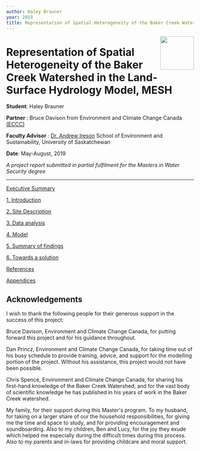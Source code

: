 ```yaml
---
author: Haley Brauner
year: 2019
title: Representation of Spatial Heterogeneity of the Baker Creek Watershed in the Land-Surface Hydrology Model, MESH
---
```


<img src="{{site.baseurl}}/images/MWS_logo_notext.png" align="right" width=90px>

# Representation of Spatial Heterogeneity of the Baker Creek Watershed in the Land-Surface Hydrology Model, MESH

**Student**: Haley Brauner

**Partner** : Bruce Davison from Environment and Climate Change Canada [(ECCC)](https://www.canada.ca/en/environment-climate-change.html)

**Faculty Advisor** : [Dr. Andrew Ireson](https://sens.usask.ca/people/faculty/core-faculty/ireson-andrew.php#AcademicCredentials) School of Environment and Sustainability, University of Saskatchewan

**Date**: May-August, 2019

*A project report submitted in partial fulfilment for the Masters in Water Security degree*

---

[Executive Summary](execsum.html)

[1. Introduction](intro.html)

[2. Site Description](site.html)

[3. Data analysis](data.html)

[4. Model](model.html)

[5. Summary of findings](findings.html)

[6. Towards a solution](solution.html)

[References](references.html)

[Appendices](appendix.html)

## Acknowledgements

I wish to thank the following people for their generous support in the success of this project:

Bruce Davison, Environment and Climate Change Canada, for putting forward this project and for his guidance throughout.

Dan Princz, Environment and Climate Change Canada, for taking time out of his busy schedule to provide training, advice, and support for the modelling portion of the project. Without his assistance, this project would not have been possible.

Chris Spence, Environment and Climate Change Canada, for sharing his first-hand knowledge of the Baker Creek Watershed, and for the vast body of scientific knowledge he has published in his years of work in the Baker Creek watershed.

My family, for their support during this Master's program. To my husband, for taking on a larger share of our the household responsibilities, for giving me the time and space to study, and for providing encouragement and soundboarding. Also to my children, Ben and Lucy, for the joy they exude which helped me especially during the difficult times during this process. Also to my parents and in-laws for providing childcare and moral support.
